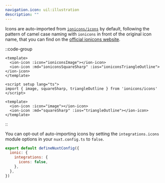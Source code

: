 ```yaml
---
navigation.icon: uil:illustration
description: ""
---
```


Icons are auto-imported from [`ionicons/icons`](https://github.com/ionic-team/ionicons) by default, following the pattern of camel case naming with `ionicons` in front of the original icon name, that you can find on the [official ionicons website](https://ionic.io/ionicons).

::code-group

```vue [Auto-imported icons]
<template>
  <ion-icon :icon="ioniconsImage"></ion-icon>
  <ion-icon :md="ioniconsSquareSharp" :ios="ioniconsTriangleOutline"></ion-icon>
</template>
```

```vue [Manual imports]
<script setup lang="ts">
import { image, squareSharp, triangleOutline } from 'ionicons/icons'
</script>

<template>
  <ion-icon :icon="image"></ion-icon>
  <ion-icon :md="squareSharp" :ios="triangleOutline"></ion-icon>
</template>
```

::

You can opt-out of auto-importing icons by setting the `integrations.icons` module options in your `nuxt.config.ts` to `false`.

```js
export default defineNuxtConfig({
  ionic: {
    integrations: {
      icons: false,
    },
  },
})
```

